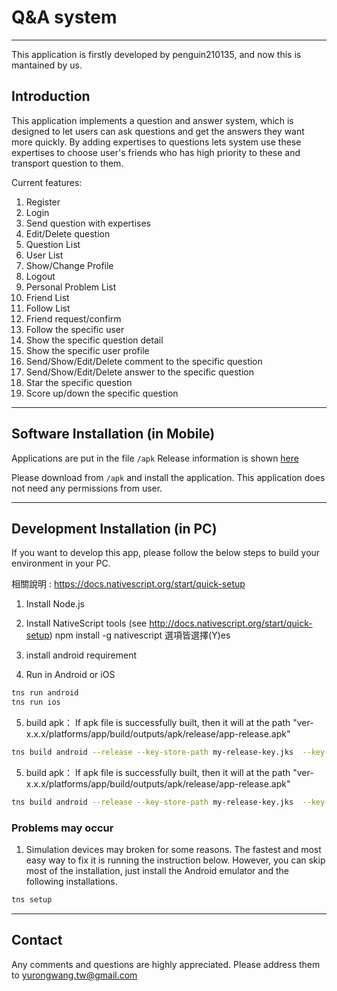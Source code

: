 # Q&A system
---
This application is firstly developed by penguin210135, and now this is mantained by us.

## Introduction
This application implements a question and answer system, which is designed to let users can ask questions and get the answers they want more quickly. By adding expertises to questions lets system use these expertises to choose user's friends who has high priority to these and transport question to them.

Current features:
1. Register
2. Login
3. Send question with expertises
4. Edit/Delete question
5. Question List
6. User List
7. Show/Change Profile
8. Logout
9. Personal Problem List
10. Friend List
11. Follow List
12. Friend request/confirm
13. Follow the specific user
14. Show the specific question detail
15. Show the specific user profile
16. Send/Show/Edit/Delete comment to the specific question
17. Send/Show/Edit/Delete answer to the specific question
18. Star the specific question
19. Score up/down the specific question

---


## Software Installation (in Mobile)  

Applications are put in the file `/apk`
Release information is shown [here](https://docs.google.com/document/d/1iWeg9uhPaBQHT9AP_gHWpl9yy38Vu8cfxQwX1rVm15g/edit?usp=sharing)

Please download from `/apk` and install the application.
This application does not need any permissions from user.

---
## Development Installation (in PC)
If you want to develop this app, please follow the below steps to build your environment in your PC.  

相關說明 :
https://docs.nativescript.org/start/quick-setup

1.  Install Node.js

2.  Install NativeScript tools (see http://docs.nativescript.org/start/quick-setup)
    npm install -g nativescript
    選項皆選擇(Y)es

3.  install android requirement

4.  Run in Android or iOS

```bash
tns run android
tns run ios
```

5. build apk：
If apk file is successfully built, then it will at the path "ver-x.x.x/platforms/app/build/outputs/apk/release/app-release.apk"

```bash
tns build android --release --key-store-path my-release-key.jks  --key-store-password 123456789 --key-store-alias key_qasystem --key-store-alias-password 123456789
```

5. build apk：
If apk file is successfully built, then it will at the path "ver-x.x.x/platforms/app/build/outputs/apk/release/app-release.apk"

```bash
tns build android --release --key-store-path my-release-key.jks  --key-store-password 123456789 --key-store-alias key_qasystem --key-store-alias-password 123456789
```

### Problems may occur
1. Simulation devices may broken for some reasons. The fastest and most easy way to fix it is running the instruction below.
However, you can skip most of the installation, just install the Android emulator and the following installations.

```bash
tns setup
```

---
## Contact
Any comments and questions are highly appreciated. Please address them to yurongwang.tw@gmail.com
